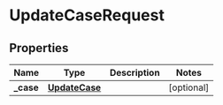 

# UpdateCaseRequest


## Properties

| Name | Type | Description | Notes |
|------------ | ------------- | ------------- | -------------|
|**_case** | [**UpdateCase**](UpdateCase.md) |  |  [optional] |



